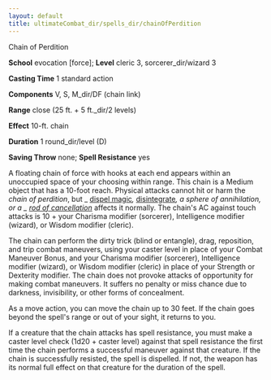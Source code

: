 ```yaml
---
layout: default
title: ultimateCombat_dir/spells_dir/chainOfPerdition
---
```

Chain of Perdition

**School** evocation [force]; **Level** cleric 3, sorcerer_dir/wizard 3

**Casting Time** 1 standard action

**Components** V, S, M_dir/DF (chain link)

**Range** close (25 ft. + 5 ft._dir/2 levels)

**Effect** 10-ft. chain

**Duration** 1 round_dir/level (D)

**Saving Throw** none; **Spell Resistance** yes

A floating chain of force with hooks at each end appears within an unoccupied space of your choosing within range. This chain is a Medium object that has a 10-foot reach. Physical attacks cannot hit or harm the _chain of perdition_, but _ [dispel magic](../../spells_dir/dispelMagic#_dispel-magic)_,_ [disintegrate](../../spells_dir/disintegrate#_disintegrate)_, a _sphere of annihilation_, or a _ [rod of cancellation](../../magicItems_dir/rods#_rod-of-cancellation)_ affects it normally. The chain's AC against touch attacks is 10 + your Charisma modifier (sorcerer), Intelligence modifier (wizard), or Wisdom modifier (cleric).

The chain can perform the dirty trick (blind or entangle), drag, reposition, and trip combat maneuvers, using your caster level in place of your Combat Maneuver Bonus, and your Charisma modifier (sorcerer), Intelligence modifier (wizard), or Wisdom modifier (cleric) in place of your Strength or Dexterity modifier. The chain does not provoke attacks of opportunity for making combat maneuvers. It suffers no penalty or miss chance due to darkness, invisibility, or other forms of concealment.

As a move action, you can move the chain up to 30 feet. If the chain goes beyond the spell's range or out of your sight, it returns to you.

If a creature that the chain attacks has spell resistance, you must make a caster level check (1d20 + caster level) against that spell resistance the first time the chain performs a successful maneuver against that creature. If the chain is successfully resisted, the spell is dispelled. If not, the weapon has its normal full effect on that creature for the duration of the spell.

